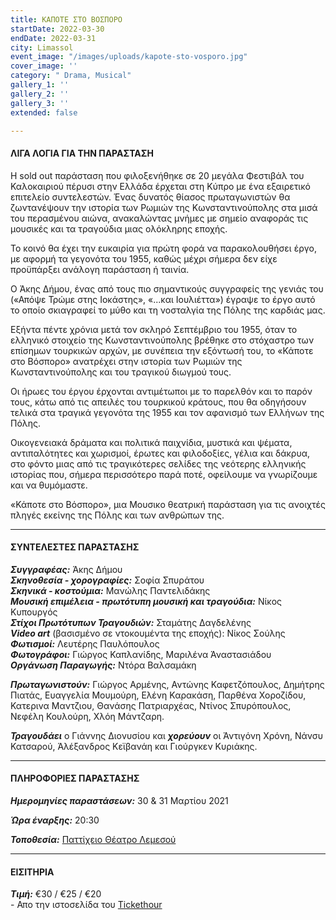 ```yaml
---
title: ΚΑΠΟΤΕ ΣΤΟ ΒΟΣΠΟΡΟ
startDate: 2022-03-30
endDate: 2022-03-31
city: Limassol
event_image: "/images/uploads/kapote-sto-vosporo.jpg"
cover_image: ''
category: " Drama, Musical"
gallery_1: ''
gallery_2: ''
gallery_3: ''
extended: false

---
```

#### ΛΙΓΑ ΛΟΓΙΑ ΓΙΑ ΤΗΝ ΠΑΡΑΣΤΑΣΗ

Η sold out παράσταση που φιλοξενήθηκε σε 20 μεγάλα Φεστιβάλ του Καλοκαιριού πέρυσι στην Ελλάδα έρχεται στη Κύπρο με ένα εξαιρετικό επιτελείο συντελεστών. Ένας δυνατός θίασος πρωταγωνιστών θα ζωντανέψουν την ιστορία των Ρωμιών της Κωνσταντινούπολης στα μισά του περασμένου αιώνα, ανακαλώντας μνήμες με σημείο αναφοράς τις μουσικές και τα τραγούδια μιας ολόκληρης εποχής.

Το κοινό θα έχει την ευκαιρία για πρώτη φορά να παρακολουθήσει έργο, με αφορμή τα γεγονότα του 1955, καθώς μέχρι σήμερα δεν είχε προϋπάρξει ανάλογη παράσταση ή ταινία.

Ο Άκης Δήμου, ένας από τους πιο σημαντικούς συγγραφείς της γενιάς του («Απόψε Τρώμε στης Ιοκάστης», «...και Ιουλιέττα») έγραψε το έργο αυτό το οποίο σκιαγραφεί το μύθο και τη νοσταλγία της Πόλης της καρδιάς μας.

Εξήντα πέντε χρόνια μετά τον σκληρό Σεπτέμβριο του 1955, όταν το ελληνικό στοιχείο της Κωνσταντινούπολης βρέθηκε στο στόχαστρο των επίσημων τουρκικών αρχών, με συνέπεια την εξόντωσή του, το «Κάποτε στο Βόσπορο» ανατρέχει στην ιστορία των Ρωμιών της Κωνσταντινούπολης και του τραγικού διωγμού τους.

Οι ήρωες του έργου έρχονται αντιμέτωποι με το παρελθόν και το παρόν τους, κάτω από τις απειλές του τουρκικού κράτους, που θα οδηγήσουν τελικά στα τραγικά γεγονότα της 1955 και τον αφανισμό των Ελλήνων της Πόλης.

Οικογενειακά δράματα και πολιτικά παιχνίδια, μυστικά και ψέματα, αντιπαλότητες και χωρισμοί, έρωτες και φιλοδοξίες, γέλια και δάκρυα, στο φόντο μιας από τις τραγικότερες σελίδες της νεότερης ελληνικής ιστορίας που, σήμερα περισσότερο παρά ποτέ, οφείλουμε να γνωρίζουμε και να θυμόμαστε.

«Κάποτε στο Βόσπορο», μια Μουσικο θεατρική παράσταση για τις ανοιχτές πληγές εκείνης της Πόλης και των ανθρώπων της.

***

#### ΣΥΝΤΕΛΕΣΤΕΣ ΠΑΡΑΣΤΑΣΗΣ

**_Συγγραφέας:_** Άκης Δήμου  
**_Σκηνοθεσία - χορογραφίες:_** Σοφία Σπυράτου  
**_Σκηνικά - κοστούμια:_** Μανώλης Παντελιδάκης  
**_Μουσική επιμέλεια - πρωτότυπη μουσική και τραγούδια:_** Νίκος Κυπουργός  
**_Στίχοι Πρωτότυπων Τραγουδιών:_** Σταμάτης Δαγδελένης  
**_Video art_** (βασισμένο σε ντοκουμέντα της εποχής): Νίκος Σούλης  
**_Φωτισμοί:_** Λευτέρης Παυλόπουλος  
**_Φωτογράφοι:_** Γιώργος Καπλανίδης, Μαριλένα Άναστασιάδου  
**_Οργάνωση Παραγωγής:_** Ντόρα Βαλσαμάκη

**_Πρωταγωνιστούν:_** Γιώργος Αρμένης, Αντώνης Καφετζόπουλος, Δημήτρης Πιατάς, Ευαγγελία Μουμούρη, Ελένη Καρακάση, Παρθένα Χοροζίδου, Κατερινα Μαντζιου, Θανάσης Πατριαρχέας, Ντίνος Σπυρόπουλος, Νεφέλη Κουλούρη, Χλόη Μάντζαρη.

**_Τραγουδάει_** ο Γιάννης Διονυσίου και **_χορεύουν_** οι Άντιγόνη Χρόνη, Νάνσυ Κατσαρού, Άλέξανδρος Κεϊβανάη και Γιούργκεν Κυριάκης.

***

#### ΠΛΗΡΟΦΟΡΙΕΣ ΠΑΡΑΣΤΑΣΗΣ

**_Ημερομηνίες παραστάσεων:_** 30 & 31 Μαρτίου 2021

**_Ώρα έναρξης:_** 20:30

**_Τοποθεσία:_** [Παττίχειο Θέατρο Λεμεσού](https://www.google.com/maps/place/%CE%A0%CE%B1%CF%84%CF%84%CE%B9%CF%87%CE%B5%CE%AF%CE%BF+%CE%94%CE%B7%CE%BC%CE%BF%CF%84%CE%B9%CE%BA%CF%8C+%CE%98%CE%AD%CE%B1%CF%84%CF%81%CE%BF/@34.6808931,33.0414947,17z/data=!3m1!4b1!4m5!3m4!1s0x14e7330e3a40b37f:0xa33ce6e4d7f4bc8!8m2!3d34.6808931!4d33.0436834 "Παττίχειο Θέατρο Λεμεσού")

***

#### ΕΙΣΙΤΗΡΙΑ

**_Τιμή:_** €30 / €25 / €20  
\- Απο την ιστοσελίδα του [Tickethour](https://shop.tickethour.com/ticketmaster_se_3734.html "Tickethour")